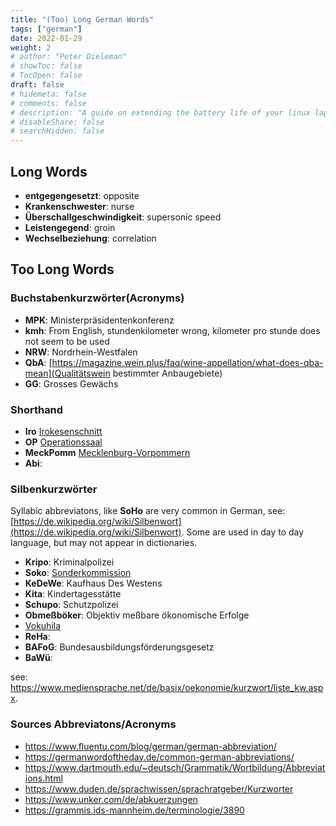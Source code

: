 ```yaml
---
title: "(Too) Long German Words"
tags: ["german"]
date: 2022-01-29
weight: 2
# author: "Peter Dieleman"
# showToc: false
# TocOpen: false
draft: false
# hidemeta: false
# comments: false
# description: "A guide on extending the battery life of your linux laptop"
# disableShare: false
# searchHidden: false
---
```

<!-- look up ratio -->

## Long Words

- **entgegengesetzt**: opposite
- **Krankenschwester**: nurse
- **Überschallgeschwindigkeit**: supersonic speed
- **Leistengegend**: groin
- **Wechselbeziehung**: correlation

## Too Long Words

### Buchstabenkurzwörter(Acronyms)

- **MPK**: Ministerpräsidentenkonferenz
- **kmh**: From English, stundenkilometer wrong, kilometer pro stunde does not seem to be used
- **NRW**: Nordrhein-Westfalen
- **QbA**: [https://magazine.wein.plus/faq/wine-appellation/what-does-qba-mean](Qualitätswein bestimmter Anbaugebiete) 
- **GG**: Grosses Gewächs 

### Shorthand

- **Iro** [Irokesenschnitt](https://de.wikipedia.org/wiki/Irokesenschnitt)
- **OP** [Operationssaal](https://de.wikipedia.org/wiki/Operationssaal)
- **MeckPomm** [Mecklenburg-Vorpommern](https://en.wikipedia.org/wiki/Mecklenburg-Vorpommern)
- **Abi**:

### Silbenkurzwörter

Syllabic abbreviatons, like **SoHo** are very common in German, see: 
[https://de.wikipedia.org/wiki/Silbenwort](https://de.wikipedia.org/wiki/Silbenwort).
Some are used in day to day language, but may not appear in dictionaries.

- **Kripo**: Kriminalpolizei
- **Soko**: [Sonderkommission](https://de.wikipedia.org/wiki/Sonderkommission)
- **KeDeWe**: Kaufhaus Des Westens
- **Kita**: Kindertagesstätte 
- **Schupo**:  Schutzpolizei 
- **Obmeßböker**: Objektiv meßbare ökonomische Erfolge
- [Vokuhila](https://de.wikipedia.org/wiki/Vokuhila)
- **ReHa**:
- **BAFoG**: Bundesausbildungsförderungsgesetz
- **BaWü**: 

see: <https://www.mediensprache.net/de/basix/oekonomie/kurzwort/liste_kw.aspx>.

### Sources Abbreviatons/Acronyms

- <https://www.fluentu.com/blog/german/german-abbreviation/>
- <https://germanwordoftheday.de/common-german-abbreviations/>
- <https://www.dartmouth.edu/~deutsch/Grammatik/Wortbildung/Abbreviations.html>
- <https://www.duden.de/sprachwissen/sprachratgeber/Kurzworter>
- <https://www.unker.com/de/abkuerzungen>
- <https://grammis.ids-mannheim.de/terminologie/3890>
